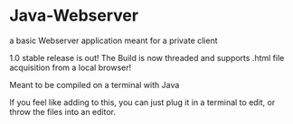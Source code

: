 # Java-Webserver
a basic Webserver application meant for a private client

1.0 stable release is out!
The Build is now threaded and supports .html file acquisition from a local browser!

Meant to be compiled on a terminal with Java

If you feel like adding to this, you can just plug it in a terminal to edit, or throw the files into an editor.
